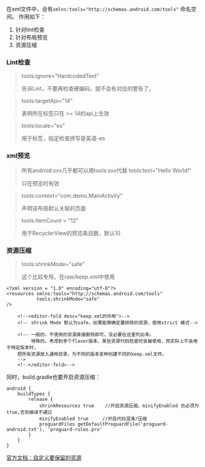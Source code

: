 在xml文件中，会有`xmlns:tools="http://schemas.android.com/tools"` 命名空间。
作用如下：
1. 针对lint检查
2. 针对布局预览
3. 资源压缩

### Lint检查
> tools:ignore="HardcodedText"
>
> 告诉Lint，不要再检查硬编码，就不会有对应的警告了。

 
>  tools:targetApi="14"
>
> 表明所在标签只在 >= 14的api上生效

> tools:locale="es"
>
> 用于<resource/>标签，指定检查拼写是英语-es

### xml预览

> 所有android:xxx几乎都可以用tools:xxx代替
> tools:text="Hello World!"
>
> 只在预览时有效


> tools:context="com.demo.MainActivity"
>
> 声明该布局默认关联的页面

> tools:itemCount = "12"
>
>用于RecyclerView的预览条目数，默认10

### 资源压缩

> tools:shrinkMode="safe"
>
> 这个比较专用，在raw/keep.xml中使用

```$xslt
<?xml version = "1.0" encoding="utf-8"?>
<resources xmlns:tools="http://schemas.android.com/tools"
           tools:shrinkMode="safe"
/>

    <!--<editor-fold desc="keep.xml的作用">-->
    <!-- shrink Mode 默认为safe，如果能够确定要排除的资源，使用strict 模式-->

    <!-- 一般的，不使用的资源直接删除即可，没必要在这里列出来。
         特殊的，考虑到多个flavor版本，某些资源代码检查时会被使用，而实际上不会用于特定版本时，
    把所有资源放入通用目录，为不同的版本变种创建不同的keep.xml文件。
    -->
    <!--</editor-fold>-->
```

同时，build.gradle也要开启资源压缩：
```$xslt
android {
    buildTypes {
        release {
            shrinkResources true    //开启资源压缩。minifyEnabled 也必须为true,否则编译不通过
            minifyEnabled true     //开启代码混淆/压缩
            proguardFiles getDefaultProguardFile('proguard-android.txt'), 'proguard-rules.pro'
        }
    }
}
```

[官方文档：自定义要保留的资源](https://developer.android.google.cn/studio/build/shrink-code?hl=zh_cn#keep-resources)







